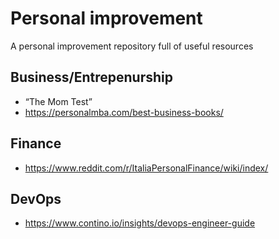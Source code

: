 # Personal improvement
A personal improvement repository full of useful resources

## Business/Entrepenurship
- “The Mom Test”
- https://personalmba.com/best-business-books/

## Finance
- https://www.reddit.com/r/ItaliaPersonalFinance/wiki/index/

## DevOps
- https://www.contino.io/insights/devops-engineer-guide
